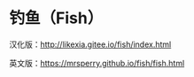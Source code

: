 # 钓鱼（Fish）


汉化版：http://likexia.gitee.io/fish/index.html

英文版：https://mrsperry.github.io/fish/fish.html